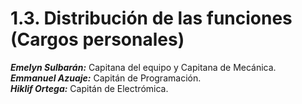 # 1.3. Distribución de las funciones (Cargos personales)
***Emelyn Sulbarán:*** Capitana del equipo y Capitana de Mecánica.  
***Emmanuel Azuaje:*** Capitán de Programación.  
***Hiklif Ortega:*** Capitán de Electrómica. 

